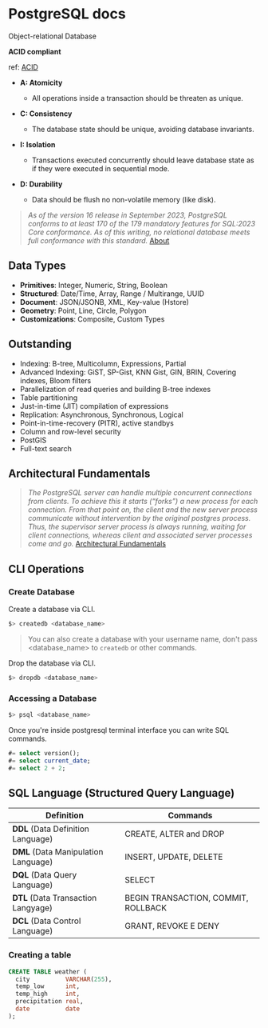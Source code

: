 # PostgreSQL docs

Object-relational Database

**ACID compliant**

ref: [ACID](https://en.wikipedia.org/wiki/ACID)

- **A: Atomicity**

  - All operations inside a transaction should be threaten as unique.

- **C: Consistency**

  - The database state should be unique, avoiding database invariants.

- **I: Isolation**

  - Transactions executed concurrently should leave database state as if they were executed in sequential mode.

- **D: Durability**
  - Data should be flush no non-volatile memory (like disk).

> _As of the version 16 release in September 2023, PostgreSQL conforms to at least 170 of the 179 mandatory features for SQL:2023 Core conformance. As of this writing, no relational database meets full conformance with this standard._ [About](https://www.postgresql.org/about/)

## Data Types

- **Primitives**: Integer, Numeric, String, Boolean
- **Structured**: Date/Time, Array, Range / Multirange, UUID
- **Document**: JSON/JSONB, XML, Key-value (Hstore)
- **Geometry**: Point, Line, Circle, Polygon
- **Customizations**: Composite, Custom Types

## Outstanding

- Indexing: B-tree, Multicolumn, Expressions, Partial
- Advanced Indexing: GiST, SP-Gist, KNN Gist, GIN, BRIN, Covering indexes, Bloom filters
- Parallelization of read queries and building B-tree indexes
- Table partitioning
- Just-in-time (JIT) compilation of expressions
- Replication: Asynchronous, Synchronous, Logical
- Point-in-time-recovery (PITR), active standbys
- Column and row-level security
- PostGIS
- Full-text search

## Architectural Fundamentals

> _The PostgreSQL server can handle multiple concurrent connections from clients. To achieve this it starts (“forks”) a new process for each connection. From that point on, the client and the new server process communicate without intervention by the original postgres process. Thus, the supervisor server process is always running, waiting for client connections, whereas client and associated server processes come and go._ [Architectural Fundamentals](https://www.postgresql.org/docs/16/tutorial-arch.html)

## CLI Operations

### Create Database

Create a database via CLI.

```bash
$> createdb <database_name>
```

> You can also create a database with your username name, don't pass <database_name> to `createdb` or other commands.

Drop the database via CLI.

```bash
$> dropdb <database_name>
```

### Accessing a Database

```bash
$> psql <database_name>
```

Once you're inside postgresql terminal interface you can write SQL commands.

```sql
#= select version();
#= select current_date;
#= select 2 + 2;
```

## SQL Language (Structured Query Language)

| **Definition**                       | **Commands**                        |
| ------------------------------------ | ----------------------------------- |
| **DDL** (Data Definition Language)   | CREATE, ALTER and DROP              |
| **DML** (Data Manipulation Language) | INSERT, UPDATE, DELETE              |
| **DQL** (Data Query Language)        | SELECT                              |
| **DTL** (Data Transaction Langyage)  | BEGIN TRANSACTION, COMMIT, ROLLBACK |
| **DCL** (Data Control Language)      | GRANT, REVOKE E DENY                |

### Creating a table

```sql
CREATE TABLE weather (
  city          VARCHAR(255),
  temp_low      int,
  temp_high     int,
  precipitation real,
  date          date
);
```
